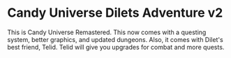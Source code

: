 # Candy Universe Dilets Adventure v2
 This is Candy Universe Remastered. This now comes with a questing system, better graphics, and updated dungeons. Also, it comes with Dilet's best friend, Telid. Telid will give you upgrades for combat and more quests.
